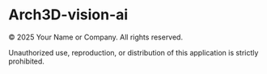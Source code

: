 # Arch3D-vision-ai
<footer>
  <p>© 2025 Your Name or Company. All rights reserved.</p>
  <p>Unauthorized use, reproduction, or distribution of this application is strictly prohibited.</p>
</footer>

<script>
  let isFreePeriod = true; // للتحكم بفترة الاستخدام المجاني

  async function generate3DModel() {
    const fileInput = document.getElementById('uploadInput');
    const outputDiv = document.getElementById('output');
    const subscriptionDiv = document.getElementById('subscription');
    outputDiv.innerHTML = ''; // مسح المخرجات السابقة

    // التحقق من بقاء فترة الاستخدام المجاني
    if (!isFreePeriod) {
      subscriptionDiv.innerHTML = '<p style="color: red;">The free trial has ended. Please subscribe to continue using the service.</p>';
      return;
    }

    if (!fileInput.files.length) {
      alert('Please upload a 2D architectural drawing.');
      return;
    }

    const file = fileInput.files[0];

    // التحقق من نوع الملف
    if (!file.type.startsWith('image/')) {
      alert('Please upload a valid image file.');
      return;
    }

    const formData = new FormData();
    formData.append('file', file);

    try {
      outputDiv.innerHTML = '<p>Processing your 2D drawing...</p>';

      // إرسال الملف إلى خدمة الذكاء الاصطناعي لإنتاج النموذج ثلاثي الأبعاد
      const response = await fetch('https://your-backend-api.com/generate-3d-model', {
        method: 'POST',
        body: formData
      });

      if (!response.ok) {
        // تم تعديل هذه الجملة لتكون بصياغة صحيحة
        throw new Error("Server error: " + response.status);
      }

      const result = await response.json();

      // عرض النتيجة بطريقة مرتبة (يمكن تخصيص العرض بحسب صيغة البيانات المرجعة)
      outputDiv.innerHTML = '<p>3D Model generated successfully!</p><pre>' + JSON.stringify(result, null, 2) + '</pre>';
    } catch (error) {
      console.error('Error generating 3D model:', error);
      outputDiv.innerHTML = '<p style="color: red;">An error occurred while generating the 3D model. Please try again later.</p>';
    }
  }
</script>
